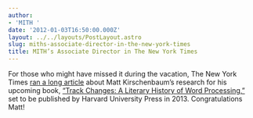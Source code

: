 ```yaml
---
author:
- 'MITH '
date: '2012-01-03T16:50:00.000Z'
layout: ../../layouts/PostLayout.astro
slug: miths-associate-director-in-the-new-york-times
title: MITH’s Associate Director in The New York Times
---
```


For those who might have missed it during the vacation, The New York Times [ran a long article](https://www.nytimes.com/2011/12/26/books/a-literary-history-of-word-processing.html?_r=1&scp=1&sq=matthew%20kirschenbaum&st=cse) about Matt Kirschenbaum’s research for his upcoming book, [“Track Changes: A Literary History of Word Processing,”](https://mkirschenbaum.wordpress.com/2011/04/10/track-changes/) set to be published by Harvard University Press in 2013. Congratulations Matt!